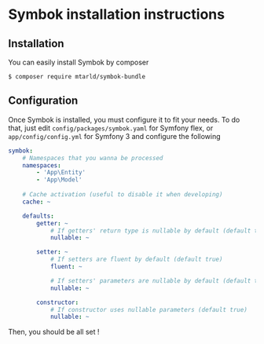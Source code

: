 # Symbok installation instructions
## Installation
You can easily install Symbok by composer
```
$ composer require mtarld/symbok-bundle
```

## Configuration
Once Symbok is installed, you must configure it to fit your needs. 
To do that, just edit `config/packages/symbok.yaml` for Symfony flex, or `app/config/config.yml` for Symfony 3 and configure the following
```yaml
symbok:
    # Namespaces that you wanna be processed
    namespaces:
        - 'App\Entity'
        - 'App\Model'
        
    # Cache activation (useful to disable it when developing)
    cache: ~

    defaults:
        getter: ~
            # If getters' return type is nullable by default (default true)
            nullable: ~

        setter: ~
            # If setters are fluent by default (default true)
            fluent: ~

            # If setters' parameters are nullable by default (default true)
            nullable: ~

        constructor:
            # If constructor uses nullable parameters (default true)
            nullable: ~
```

Then, you should be all set !
